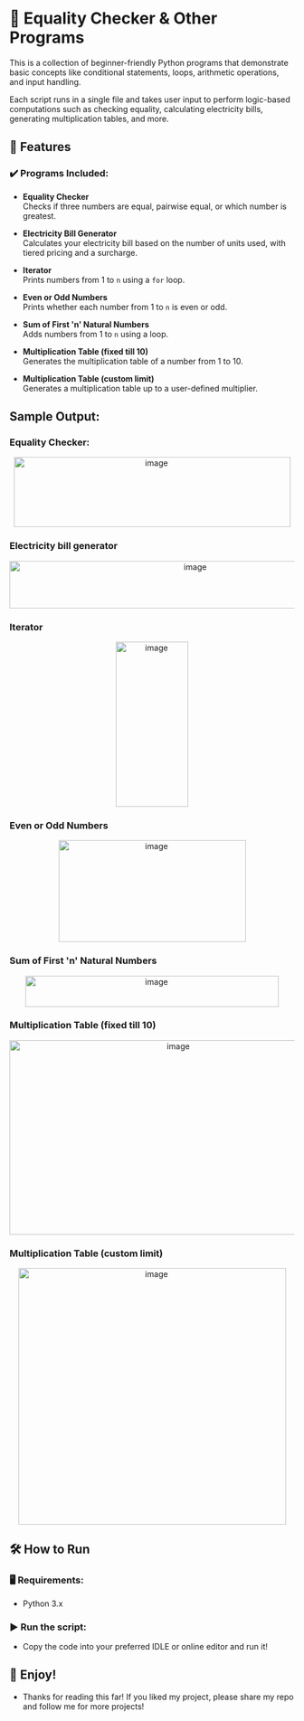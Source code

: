 # 🧮 Equality Checker & Other Programs

This is a collection of beginner-friendly Python programs that demonstrate basic concepts like conditional statements, loops, arithmetic operations, and input handling.

Each script runs in a single file and takes user input to perform logic-based computations such as checking equality, calculating electricity bills, generating multiplication tables, and more.


## 📌 Features

### ✔️ Programs Included:

- **Equality Checker**  
  Checks if three numbers are equal, pairwise equal, or which number is greatest.

- **Electricity Bill Generator**  
  Calculates your electricity bill based on the number of units used, with tiered pricing and a surcharge.

- **Iterator**  
  Prints numbers from 1 to `n` using a `for` loop.

- **Even or Odd Numbers**  
  Prints whether each number from 1 to `n` is even or odd.

- **Sum of First 'n' Natural Numbers**  
  Adds numbers from 1 to `n` using a loop.

- **Multiplication Table (fixed till 10)**  
  Generates the multiplication table of a number from 1 to 10.

- **Multiplication Table (custom limit)**  
  Generates a multiplication table up to a user-defined multiplier.

## Sample Output:

### Equality Checker:
<p style="text-align: center;">
  <img width="489" height="124" alt="image" src="https://github.com/user-attachments/assets/3713a657-3c01-4b0d-974b-2d84d3c82407" />
</p>

### Electricity bill generator
<p style="text-align: center;">
  <img width="641" height="84" alt="image" src="https://github.com/user-attachments/assets/bf2ef85e-d005-4b40-98b1-ff1fad48eac7" />
</p>

### Iterator
<p style="text-align: center;">
  <img width="128" height="292" alt="image" src="https://github.com/user-attachments/assets/927682a6-0307-4ac1-9576-e3677c76ec91" />
</p>

### Even or Odd Numbers
<p style="text-align: center;">
  <img width="331" height="180" alt="image" src="https://github.com/user-attachments/assets/7341508b-33a1-4304-a879-3a85673a5ac1" />
</p>

### Sum of First 'n' Natural Numbers
<p style="text-align: center;">
  <img width="448" height="55" alt="image" src="https://github.com/user-attachments/assets/92038a6b-9b3e-4f2b-a8cc-f7628e9d7584" />
</p>

### Multiplication Table (fixed till 10)
<p style="text-align: center;">
  <img width="581" height="344" alt="image" src="https://github.com/user-attachments/assets/e9a73bba-e422-4c06-9a29-e93db1c65a81" />
</p>

### Multiplication Table (custom limit)
<p style="text-align: center;">
  <img width="473" height="454" alt="image" src="https://github.com/user-attachments/assets/0f0defc2-0f05-49dd-b285-b060b296dc80" />
</p>


## 🛠 How to Run

### 🖥 Requirements:
- Python 3.x

### ▶️ Run the script:
- Copy the code into your preferred IDLE or online editor and run it!


## 🌱 Enjoy!
- Thanks for reading this far! If you liked my project, please share my repo and follow me for more projects!
